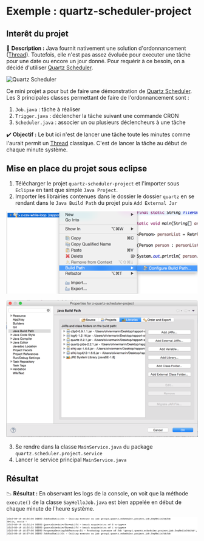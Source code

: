 # Exemple : quartz-scheduler-project

## Interêt du projet

:mag_right: **Description :** Java fournit nativement une solution d'ordonnancement ([Thread](http://docs.oracle.com/javase/7/docs/api/java/lang/Thread.html)). Toutefois, elle n'est pas assez évoluée pour executer une tâche pour une date ou encore un jour donné. Pour requérir à ce besoin, on a décidé d'utiliser [Quartz Scheduler](http://quartz-scheduler.org/).

![Quartz Scheduler](http://quartz-scheduler.org/images/logos/logo-quartz-scheduler.png)

Ce mini projet a pour but de faire une démonstration de [Quartz Scheduler](http://quartz-scheduler.org/). Les 3 principales classes permettant de faire de l'ordonnancement sont :

1. ```Job.java``` : tâche à réaliser
2. ```Trigger.java``` : déclencher la tâche suivant une commande CRON 
3. ```Scheduler.java``` : associer un ou plusieurs déclencheurs à une tâche

:heavy_check_mark: **Objectif :** Le but ici n'est de lancer une tâche toute les minutes comme l'aurait permit un [Thread](http://docs.oracle.com/javase/7/docs/api/java/lang/Thread.html) classique. C'est de lancer la tâche au début de chaque minute système. 

## Mise en place du projet sous eclipse

1. Télécharger le projet ```quartz-scheduler-project``` et l'importer sous ```Eclipse``` en tant que simple ```Java Project```. 
2. Importer les librairies contenues dans le dossier le dossier ```quartz``` en se rendant dans le ```Java Build Path``` du projet puis ```Add External Jar```

![se rendre dans les librairies](https://github.com/oliviermarin/rapport-stage-exemples/blob/master/images/conf-build-path.png?raw=true)

![IMAGE ALT TEXT HERE](https://github.com/oliviermarin/rapport-stage-exemples/blob/master/images/ext-lib-qtz-schlr.png?raw=true)

3. Se rendre dans la classe ```MainService.java``` du package ```quartz.scheduler.project.service```
4. Lancer le service principal ```MainService.java```   

## Résultat

:chart_with_downwards_trend: **Résultat :** En observant les logs de la console, on voit que la méthode ```execute()``` de la classe ```SayHelloJob.java``` est bien appelée en début de chaque minute de l'heure système.

![IMAGE ALT TEXT HERE](https://github.com/oliviermarin/rapport-stage-exemples/blob/master/images/console-quartz-scheduler-project.PNG?raw=true)
